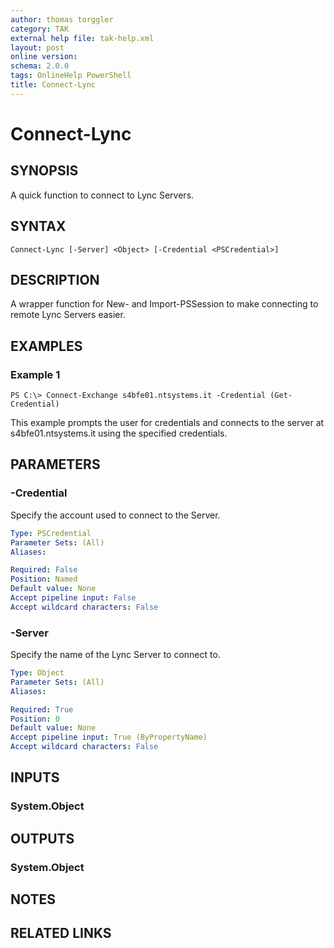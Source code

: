 ```yaml
---
author: thomas torggler
category: TAK
external help file: tak-help.xml
layout: post
online version: 
schema: 2.0.0
tags: OnlineHelp PowerShell
title: Connect-Lync
---
```


# Connect-Lync

## SYNOPSIS
A quick function to connect to Lync Servers. 

## SYNTAX

```
Connect-Lync [-Server] <Object> [-Credential <PSCredential>]
```

## DESCRIPTION
A wrapper function for New- and Import-PSSession to make connecting to remote Lync Servers easier.

## EXAMPLES

### Example 1
```
PS C:\> Connect-Exchange s4bfe01.ntsystems.it -Credential (Get-Credential)
```

This example prompts the user for credentials and connects to the server at s4bfe01.ntsystems.it using the specified credentials.

## PARAMETERS

### -Credential
Specify the account used to connect to the Server.

```yaml
Type: PSCredential
Parameter Sets: (All)
Aliases: 

Required: False
Position: Named
Default value: None
Accept pipeline input: False
Accept wildcard characters: False
```

### -Server
Specify the name of the Lync Server to connect to.

```yaml
Type: Object
Parameter Sets: (All)
Aliases: 

Required: True
Position: 0
Default value: None
Accept pipeline input: True (ByPropertyName)
Accept wildcard characters: False
```

## INPUTS

### System.Object


## OUTPUTS

### System.Object

## NOTES

## RELATED LINKS

